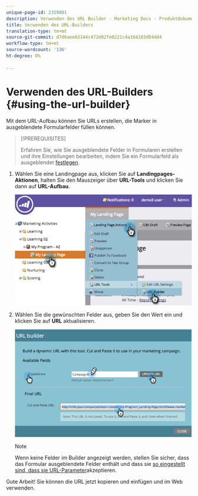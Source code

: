 ```yaml
---
unique-page-id: 2359801
description: Verwenden des URL Builder - Marketing Docs - Produktdokumentation
title: Verwenden des URL-Builders
translation-type: tm+mt
source-git-commit: d7d6aee63144c472e02fe0221c4a164183d04dd4
workflow-type: tm+mt
source-wordcount: '136'
ht-degree: 0%

---
```



# Verwenden des URL-Builders {#using-the-url-builder}

Mit dem URL-Aufbau können Sie URLs erstellen, die Marker in ausgeblendete Formularfelder füllen können.

>[!PREREQUISITES]
>
>Erfahren Sie, wie Sie ausgeblendete Felder in Formularen erstellen und ihre Einstellungen bearbeiten, indem Sie ein Formularfeld als ausgeblendet [festlegen](../../../../product-docs/demand-generation/forms/form-fields/set-a-form-field-as-hidden.md).

1. Wählen Sie eine Landingpage aus, klicken Sie auf **Landingpages-Aktionen**, halten Sie den Mauszeiger über **URL-Tools** und klicken Sie dann auf **URL-Aufbau**.

   ![](assets/image2014-9-18-13-3a5-3a19.png)

1. Wählen Sie die gewünschten Felder aus, geben Sie den Wert ein und klicken Sie auf **URL** aktualisieren.

   ![](assets/image2014-9-18-13-3a5-3a28.png)

   >[!NOTE]
   >
   >Wenn keine Felder im Builder angezeigt werden, stellen Sie sicher, dass das Formular ausgeblendete Felder enthält und dass sie [so eingestellt sind, dass sie URL-Parameter](http://docs.marketo.com/display/DOCS/Set+a+Hidden+Form+Field+Value#SetaHiddenFormFieldValue-URLParameter)akzeptieren.

Gute Arbeit! Sie können die URL jetzt kopieren und einfügen und im Web verwenden.
